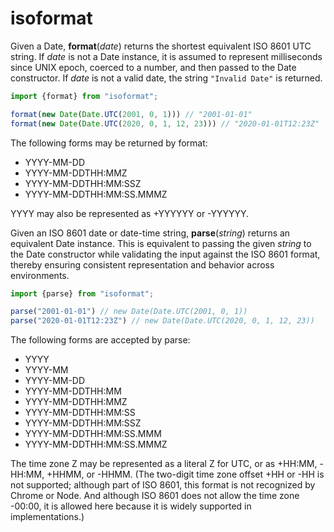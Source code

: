 # isoformat

Given a Date, **format**(*date*) returns the shortest equivalent ISO 8601 UTC string. If *date* is not a Date instance, it is assumed to represent milliseconds since UNIX epoch, coerced to a number, and then passed to the Date constructor. If *date* is not a valid date, the string `"Invalid Date"` is returned.

```js
import {format} from "isoformat";

format(new Date(Date.UTC(2001, 0, 1))) // "2001-01-01"
format(new Date(Date.UTC(2020, 0, 1, 12, 23))) // "2020-01-01T12:23Z"
```

The following forms may be returned by format:

* YYYY-MM-DD
* YYYY-MM-DDTHH:MMZ
* YYYY-MM-DDTHH:MM:SSZ
* YYYY-MM-DDTHH:MM:SS.MMMZ

YYYY may also be represented as +YYYYYY or -YYYYYY.

Given an ISO 8601 date or date-time string, **parse**(*string*) returns an equivalent Date instance. This is equivalent to passing the given *string* to the Date constructor while validating the input against the ISO 8601 format, thereby ensuring consistent representation and behavior across environments.

```js
import {parse} from "isoformat";

parse("2001-01-01") // new Date(Date.UTC(2001, 0, 1))
parse("2020-01-01T12:23Z") // new Date(Date.UTC(2020, 0, 1, 12, 23))
```

The following forms are accepted by parse:

* YYYY
* YYYY-MM
* YYYY-MM-DD
* YYYY-MM-DDTHH:MM
* YYYY-MM-DDTHH:MMZ
* YYYY-MM-DDTHH:MM:SS
* YYYY-MM-DDTHH:MM:SSZ
* YYYY-MM-DDTHH:MM:SS.MMM
* YYYY-MM-DDTHH:MM:SS.MMMZ

The time zone Z may be represented as a literal Z for UTC, or as +HH:MM, -HH:MM, +HHMM, or -HHMM. (The two-digit time zone offset +HH or -HH is not supported; although part of ISO 8601, this format is not recognized by Chrome or Node. And although ISO 8601 does not allow the time zone -00:00, it is allowed here because it is widely supported in implementations.)
